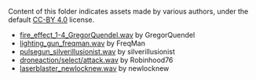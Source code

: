 Content of this folder indicates assets made by various authors, under the default [CC-BY 4.0](https://creativecommons.org/licenses/by/4.0/) license.

* [fire_effect_1-4_GregorQuendel.wav](https://freesound.org/people/GregorQuendel/sounds/421879/) by GregorQuendel
* [lighting_gun_freqman.wav](https://freesound.org/people/FreqMan/sounds/24726/) by FreqMan
* [pulsegun_silverillusionist.wav](https://freesound.org/people/SilverIllusionist/sounds/673555/) by silverillusionist
* [droneaction/select/attack.wav](https://freesound.org/people/Robinhood76/sounds/505303/) by Robinhood76
* [laserblaster_newlocknew.wav](https://freesound.org/people/newlocknew/sounds/514022/) by newlocknew
